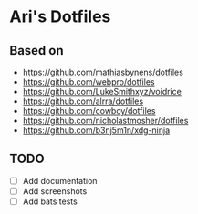 # Ari's Dotfiles

## Based on

-   https://github.com/mathiasbynens/dotfiles
-   https://github.com/webpro/dotfiles
-   https://github.com/LukeSmithxyz/voidrice
-   https://github.com/alrra/dotfiles
-   https://github.com/cowboy/dotfiles
-   https://github.com/nicholastmosher/dotfiles
-   https://github.com/b3nj5m1n/xdg-ninja

## TODO

-   [ ] Add documentation
-   [ ] Add screenshots
-   [ ] Add bats tests
